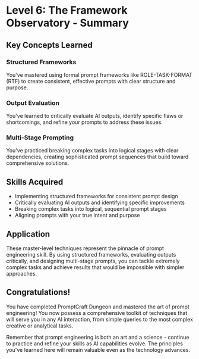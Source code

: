 # Level 6: The Framework Observatory - Summary

## Key Concepts Learned

### Structured Frameworks
You've mastered using formal prompt frameworks like ROLE-TASK-FORMAT (RTF) to create consistent, effective prompts with clear structure and purpose.

### Output Evaluation
You've learned to critically evaluate AI outputs, identify specific flaws or shortcomings, and refine your prompts to address these issues.

### Multi-Stage Prompting
You've practiced breaking complex tasks into logical stages with clear dependencies, creating sophisticated prompt sequences that build toward comprehensive solutions.

## Skills Acquired
- Implementing structured frameworks for consistent prompt design
- Critically evaluating AI outputs and identifying specific improvements
- Breaking complex tasks into logical, sequential prompt stages
- Aligning prompts with your true intent and purpose

## Application
These master-level techniques represent the pinnacle of prompt engineering skill. By using structured frameworks, evaluating outputs critically, and designing multi-stage prompts, you can tackle extremely complex tasks and achieve results that would be impossible with simpler approaches.

## Congratulations!
You have completed PromptCraft Dungeon and mastered the art of prompt engineering! You now possess a comprehensive toolkit of techniques that will serve you in any AI interaction, from simple queries to the most complex creative or analytical tasks.

Remember that prompt engineering is both an art and a science - continue to practice and refine your skills as AI capabilities evolve. The principles you've learned here will remain valuable even as the technology advances.
